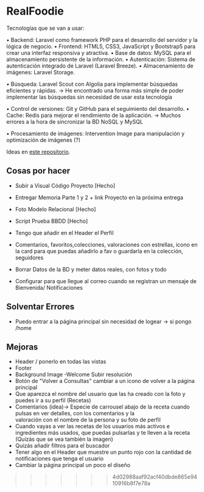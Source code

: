 # RealFoodie
Tecnologías que se van a usar:

• Backend: Laravel como framework PHP para el desarrollo del servidor y la lógica de negocio. 
• Frontend: HTML5, CSS3, JavaScript y Bootstrap5 para crear una interfaz responsiva y atractiva. 
• Base de datos: MySQL para el almacenamiento persistente de la información. 
• Autenticación: Sistema de autenticación integrado de Laravel (Laravel Breeze). 
• Almacenamiento de imágenes: Laravel Storage. 

• Búsqueda: Laravel Scout con Algolia para implementar búsquedas eficientes y rápidas.  -> He encontrado una forma más simple de poder implementar las búsquedas sin necesidad de usar esta tecnología

• Control de versiones: Git y GitHub para el seguimiento del desarrollo. 
• Cache: Redis para mejorar el rendimiento de la aplicación.  -> Muchos errores a la hora de sincronizar la BD NoSQL y MySQL

• Procesamiento de imágenes: Intervention Image para manipulación y optimización de imágenes (?)


Ideas en [este repositorio](https://github.com).

## Cosas por hacer 
- Subir a Visual Código Proyecto [Hecho]
- Entregar Memoria Parte 1 y 2 + link Proyecto en la próxima entrega
- Foto Modelo Relacional [Hecho]
- Script Prueba BBDD [Hecho]

- Tengo que añadir en el Header el Perfil
- Comentarios, favoritos,colecciones, valoraciones con estrellas, icono en la card para que puedas añadirlo a fav o 
guardarla en la colección, seguidores
- Borrar Datos de la BD y meter datos reales, con fotos y todo
- Configurar para que llegue al correo cuando se registran un mensaje de Bienvenida/ Notificaciones



## Solventar Errores
- Puedo entrar a la página principal sin necesidad de logear -> si pongo /home 


## Mejoras
- Header / ponerlo en todas las vistas
- Footer 
- Background Image -Welcome Subir resolución
- Botón de "Volver a Consultas" cambiar a un icono de volver a la página principal 
- Que aparezca el nombre del usuario que las ha creado con la foto y puedes ir a su perfil (Recetas)
- Comentarios (idea)-> Especie de carrousel abajo de la receta cuando pulsas en ver detalles, con los comentarios y la   
  valoración con el nombre de la persona y su foto de perfil
- Cuando vayas a ver las recetas de los usuarios más activos e ingredientes más usados, que puedas pulsarlas y te lleven 
  a la receta (Quizás que se vea también la imagen)
- Quizás añadir filtros para el buscador
- Tener algo en el Header que muestre un punto rojo con la cantidad de notificaciones que tenga el usuario
- Cambiar la página principal un poco el diseño 

  
>>>>>>> 4d02988aaf92acf40dbde865e9410916b8f7e78a
